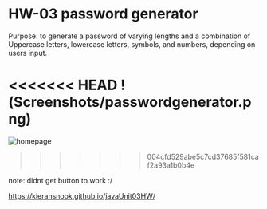 # HW-03 password generator


Purpose: to generate a password of varying lengths and a combination of Uppercase letters, lowercase letters, symbols, and numbers, depending on users input.


<<<<<<< HEAD
!(Screenshots/passwordgenerator.png)
=======
![homepage](screenshots/passwordgenerator.png)
>>>>>>> 004cfd529abe5c7cd37685f581caf2a93a1b0b4e


note: didnt get button to work :/

https://kieransnook.github.io/javaUnit03HW/
